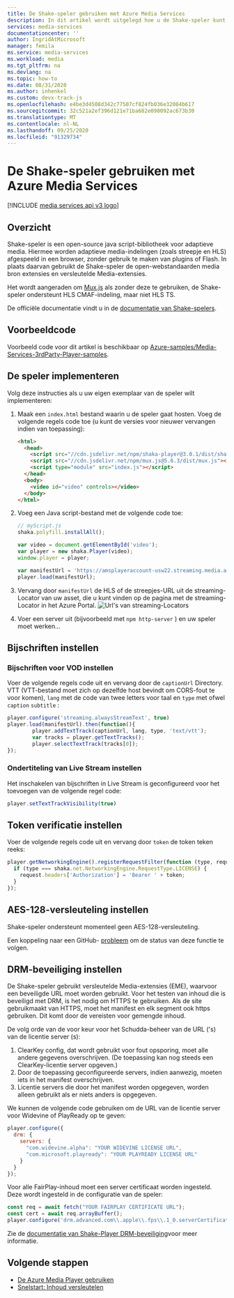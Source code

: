 ```yaml
---
title: De Shake-speler gebruiken met Azure Media Services
description: In dit artikel wordt uitgelegd hoe u de Shake-speler kunt gebruiken met Azure Media Services
services: media-services
documentationcenter: ''
author: IngridAtMicrosoft
manager: femila
ms.service: media-services
ms.workload: media
ms.tgt_pltfrm: na
ms.devlang: na
ms.topic: how-to
ms.date: 08/31/2020
ms.author: inhenkel
ms.custom: devx-track-js
ms.openlocfilehash: e4be3d4508d342c77507cf824fb036e32084b617
ms.sourcegitcommit: 32c521a2ef396d121e71ba682e098092ac673b30
ms.translationtype: MT
ms.contentlocale: nl-NL
ms.lasthandoff: 09/25/2020
ms.locfileid: "91329734"
---
```

# <a name="how-to-use-the-shaka-player-with-azure-media-services"></a>De Shake-speler gebruiken met Azure Media Services

[!INCLUDE [media services api v3 logo](./includes/v3-hr.md)]

## <a name="overview"></a>Overzicht

Shake-speler is een open-source java script-bibliotheek voor adaptieve media. Hiermee worden adaptieve media-indelingen (zoals streepje en HLS) afgespeeld in een browser, zonder gebruik te maken van plugins of Flash. In plaats daarvan gebruikt de Shake-speler de open-webstandaarden media bron extensies en versleutelde Media-extensies.

Het wordt aangeraden om [Mux.js](https://github.com/videojs/mux.js/) als zonder deze te gebruiken, de Shake-speler ondersteunt HLS CMAF-indeling, maar niet HLS TS.

De officiële documentatie vindt u in de [documentatie van Shake-spelers](https://shaka-player-demo.appspot.com/docs/api/tutorial-welcome.html).

## <a name="sample-code"></a>Voorbeeldcode
Voorbeeld code voor dit artikel is beschikbaar op [Azure-samples/Media-Services-3rdParty-Player-samples](https://github.com/Azure-Samples/media-services-3rdparty-player-samples).

## <a name="implementing-the-player"></a>De speler implementeren

Volg deze instructies als u uw eigen exemplaar van de speler wilt implementeren:

1. Maak een `index.html` bestand waarin u de speler gaat hosten. Voeg de volgende regels code toe (u kunt de versies voor nieuwer vervangen indien van toepassing):

    ```html
    <html>
      <head>
        <script src="//cdn.jsdelivr.net/npm/shaka-player@3.0.1/dist/shaka-player.compiled.js"></script>
        <script src="//cdn.jsdelivr.net/npm/mux.js@5.6.3/dist/mux.js"></script>
        <script type="module" src="index.js"></script>
      </head>
      <body>
        <video id="video" controls></video>
      </body>
    </html>
    ```

1. Voeg een Java script-bestand met de volgende code toe:

    ```javascript
    // myScript.js
    shaka.polyfill.installAll();

    var video = document.getElementById('video');
    var player = new shaka.Player(video);
    window.player = player;

    var manifestUrl = 'https://amsplayeraccount-usw22.streaming.media.azure.net/00000000-0000-0000-0000-000000000000/sample-vod.ism/manifest(format=m3u8-aapl)';
    player.load(manifestUrl);
    ```

1. Vervang door `manifestUrl` de HLS of de streepjes-URL uit de streaming-Locator van uw asset, die u kunt vinden op de pagina met de streaming-Locator in het Azure Portal.
    ![Url's van streaming-Locators](media/how-to-shaka-player/streaming-urls.png)

1. Voer een server uit (bijvoorbeeld met `npm http-server` ) en uw speler moet werken...

## <a name="set-up-captions"></a>Bijschriften instellen

### <a name="set-up-vod-captions"></a>Bijschriften voor VOD instellen

Voer de volgende regels code uit en vervang door de `captionUrl` Directory. VTT (VTT-bestand moet zich op dezelfde host bevindt om CORS-fout te voor komen), `lang` met de code van twee letters voor taal en `type` met ofwel `caption` `subtitle` :

```javascript
player.configure('streaming.alwaysStreamText', true)
player.load(manifestUrl).then(function(){
        player.addTextTrack(captionUrl, lang, type, 'text/vtt');
        var tracks = player.getTextTracks();
        player.selectTextTrack(tracks[0]);
});
```

### <a name="set-up-live-stream-captions"></a>Ondertiteling van Live Stream instellen

Het inschakelen van bijschriften in Live Stream is geconfigureerd voor het toevoegen van de volgende regel code:

```javascript
player.setTextTrackVisibility(true)
```

## <a name="set-up-token-authentication"></a>Token verificatie instellen

Voer de volgende regels code uit en vervang door `token` de token teken reeks:

```javascript
player.getNetworkingEngine().registerRequestFilter(function (type, request) {
  if (type === shaka.net.NetworkingEngine.RequestType.LICENSE) {
    request.headers['Authorization'] = 'Bearer ' + token;
  }
});
```

## <a name="set-up-aes-128-encryption"></a>AES-128-versleuteling instellen

Shake-speler ondersteunt momenteel geen AES-128-versleuteling.

Een koppeling naar een GitHub- [probleem](https://github.com/google/shaka-player/issues/850) om de status van deze functie te volgen.

## <a name="set-up-drm-protection"></a>DRM-beveiliging instellen

De Shake-speler gebruikt versleutelde Media-extensies (EME), waarvoor een beveiligde URL moet worden gebruikt. Voor het testen van inhoud die is beveiligd met DRM, is het nodig om HTTPS te gebruiken. Als de site gebruikmaakt van HTTPS, moet het manifest en elk segment ook https gebruiken. Dit komt door de vereisten voor gemengde inhoud.

De volg orde van de voor keur voor het Schudda-beheer van de URL ('s) van de licentie server (s):

1. ClearKey config, dat wordt gebruikt voor fout opsporing, moet alle andere gegevens overschrijven. (De toepassing kan nog steeds een ClearKey-licentie server opgeven.)
2. Door de toepassing geconfigureerde servers, indien aanwezig, moeten iets in het manifest overschrijven.
3. Licentie servers die door het manifest worden opgegeven, worden alleen gebruikt als er niets anders is opgegeven.

We kunnen de volgende code gebruiken om de URL van de licentie server voor Widevine of PlayReady op te geven:

```javascript
player.configure({
  drm: {
    servers: {
      "com.widevine.alpha": "YOUR WIDEVINE LICENSE URL",
      "com.microsoft.playready": "YOUR PLAYREADY LICENSE URL"
    }
  }
});

```

Voor alle FairPlay-inhoud moet een server certificaat worden ingesteld. Deze wordt ingesteld in de configuratie van de speler:

```javascript
const req = await fetch("YOUR FAIRPLAY CERTIFICATE URL");
const cert = await req.arrayBuffer();
player.configure('drm.advanced.com\\.apple\\.fps\\.1_0.serverCertificate', new Uint8Array(cert));
```

Zie de [documentatie van Shake-Player DRM-beveiliging](https://shaka-player-demo.appspot.com/docs/api/tutorial-drm-config.html)voor meer informatie.

## <a name="next-steps"></a>Volgende stappen

* [De Azure Media Player gebruiken](../azure-media-player/azure-media-player-overview.md)
* [Snelstart: Inhoud versleutelen](encrypt-content-quickstart.md)

